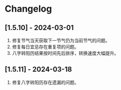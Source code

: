 # Changelog


## [1.5.10] - 2024-03-01
1. 修复节气当天获取下一节气仍为当前节气的问题。
2. 修复每日宜忌存在重复项的问题。
3. 八字转阳历结果按时间先后排序，转换速度大幅提升。

## [1.5.11] - 2024-03-18
1. 修复八字转阳历存在遗漏的问题。
